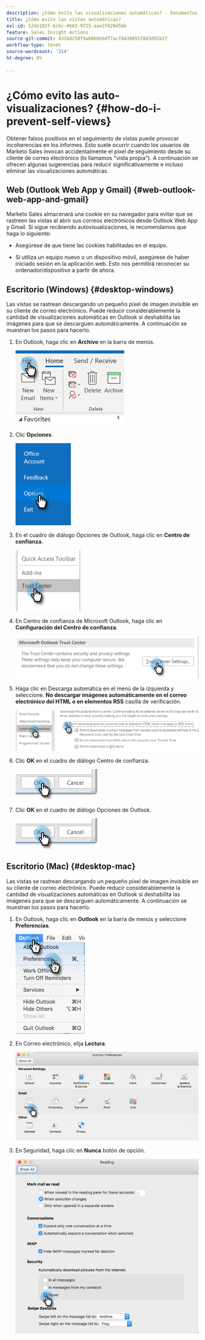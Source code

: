 ```yaml
---
description: ¿Cómo evito las visualizaciones automáticas? - Documentos de Marketo - Documentación del producto
title: ¿Cómo evito las vistas automáticas?
exl-id: 52de102f-6c6c-4663-9725-aae2f620d5bb
feature: Sales Insight Actions
source-git-commit: 431bd258f9a68bbb9df7acf043085578d3d91b1f
workflow-type: tm+mt
source-wordcount: '314'
ht-degree: 0%

---
```


# ¿Cómo evito las auto-visualizaciones? {#how-do-i-prevent-self-views}

Obtener falsos positivos en el seguimiento de vistas puede provocar incoherencias en los informes. Esto suele ocurrir cuando los usuarios de Marketo Sales invocan accidentalmente el píxel de seguimiento desde su cliente de correo electrónico (lo llamamos &quot;vista propia&quot;). A continuación se ofrecen algunas sugerencias para reducir significativamente e incluso eliminar las visualizaciones automáticas.

## Web (Outlook Web App y Gmail) {#web-outlook-web-app-and-gmail}

Marketo Sales almacenará una cookie en su navegador para evitar que se rastreen las vistas al abrir sus correos electrónicos desde Outlook Web App y Gmail. Si sigue recibiendo autovisualizaciones, le recomendamos que haga lo siguiente:

* Asegúrese de que tiene las cookies habilitadas en el equipo.

* Si utiliza un equipo nuevo o un dispositivo móvil, asegúrese de haber iniciado sesión en la aplicación web. Esto nos permitirá reconocer su ordenador/dispositivo a partir de ahora.

## Escritorio (Windows) {#desktop-windows}

Las vistas se rastrean descargando un pequeño píxel de imagen invisible en su cliente de correo electrónico. Puede reducir considerablemente la cantidad de visualizaciones automáticas en Outlook si deshabilita las imágenes para que se descarguen automáticamente. A continuación se muestran los pasos para hacerlo.

1. En Outlook, haga clic en **Archivo** en la barra de menús.

   ![](assets/how-do-i-prevent-self-views-1.png)

1. Clic **Opciones**.

   ![](assets/how-do-i-prevent-self-views-2.png)

1. En el cuadro de diálogo Opciones de Outlook, haga clic en **Centro de confianza**.

   ![](assets/how-do-i-prevent-self-views-3.png)

1. En Centro de confianza de Microsoft Outlook, haga clic en **Configuración del Centro de confianza**.

   ![](assets/how-do-i-prevent-self-views-4.png)

1. Haga clic en Descarga automática en el menú de la izquierda y seleccione. **No descargar imágenes automáticamente en el correo electrónico del HTML o en elementos RSS** casilla de verificación.

   ![](assets/how-do-i-prevent-self-views-5.png)

1. Clic **OK** en el cuadro de diálogo Centro de confianza.

   ![](assets/how-do-i-prevent-self-views-6.png)

1. Clic **OK** en el cuadro de diálogo Opciones de Outlook.

   ![](assets/how-do-i-prevent-self-views-7.png)

## Escritorio (Mac) {#desktop-mac}

Las vistas se rastrean descargando un pequeño píxel de imagen invisible en su cliente de correo electrónico. Puede reducir considerablemente la cantidad de visualizaciones automáticas en Outlook si deshabilita las imágenes para que se descarguen automáticamente. A continuación se muestran los pasos para hacerlo.

1. En Outlook, haga clic en **Outlook** en la barra de menús y seleccione **Preferencias**.

   ![](assets/how-do-i-prevent-self-views-8.png)

1. En Correo electrónico, elija **Lectura**.

   ![](assets/how-do-i-prevent-self-views-9.png)

1. En Seguridad, haga clic en **Nunca** botón de opción.

   ![](assets/how-do-i-prevent-self-views-10.png)
